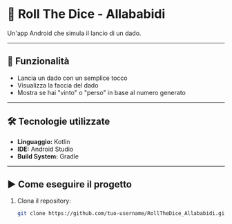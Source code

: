 # 🎲 Roll The Dice - Allababidi

Un'app Android che simula il lancio di un dado.

---

## 📱 Funzionalità

- Lancia un dado con un semplice tocco
- Visualizza la faccia del dado
- Mostra se hai "vinto" o "perso" in base al numero generato

---

## 🛠️ Tecnologie utilizzate

- **Linguaggio:** Kotlin
- **IDE:** Android Studio
- **Build System:** Gradle

---

## ▶️ Come eseguire il progetto

1. Clona il repository:
   ```bash
   git clone https://github.com/tuo-username/RollTheDice_Allababidi.git
